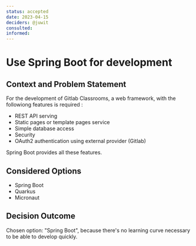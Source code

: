 ```yaml
---
status: accepted
date: 2023-04-15
deciders: @juwit
consulted: 
informed: 
---
```

# Use Spring Boot for development

## Context and Problem Statement

For the development of Gitlab Classrooms, a web framework, with the followiong features is required :

* REST API serving
* Static pages or template pages service
* Simple database access
* Security
* OAuth2 authentication using external provider (Gitlab)

Spring Boot provides all these features.

## Considered Options

* Spring Boot
* Quarkus
* Micronaut

## Decision Outcome

Chosen option: "Spring Boot", because there's no learning curve necessary to be able to develop quickly.
